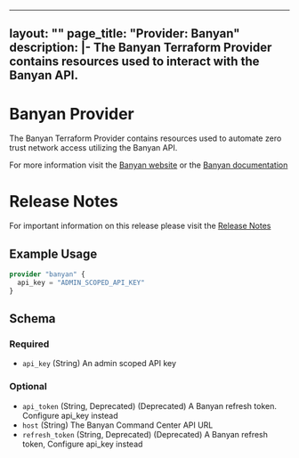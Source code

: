 
---
layout: ""
page_title: "Provider: Banyan"
description: |-
  The Banyan Terraform Provider contains resources used to interact with the Banyan API.
---

# Banyan Provider

The Banyan Terraform Provider contains resources used to automate zero trust network access utilizing the Banyan API.

For more information visit the [Banyan website](https://www.banyansecurity.io/) or the [Banyan documentation](https://docs.banyansecurity.io/docs/)

# Release Notes

For important information on this release please visit the [Release Notes](https://github.com/banyansecurity/terraform-provider-banyan/releases/tag/v0.9.0)

## Example Usage

```terraform
provider "banyan" {
  api_key = "ADMIN_SCOPED_API_KEY"
}
```

<!-- schema generated by tfplugindocs -->
## Schema

### Required

- `api_key` (String) An admin scoped API key

### Optional

- `api_token` (String, Deprecated) (Deprecated) A Banyan refresh token. Configure api_key instead
- `host` (String) The Banyan Command Center API URL
- `refresh_token` (String, Deprecated) (Deprecated) A Banyan refresh token, Configure api_key instead